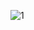 ![1](https://user-images.githubusercontent.com/83007616/128292797-548efdf0-2adf-4029-825b-ac41af748139.jpg)


